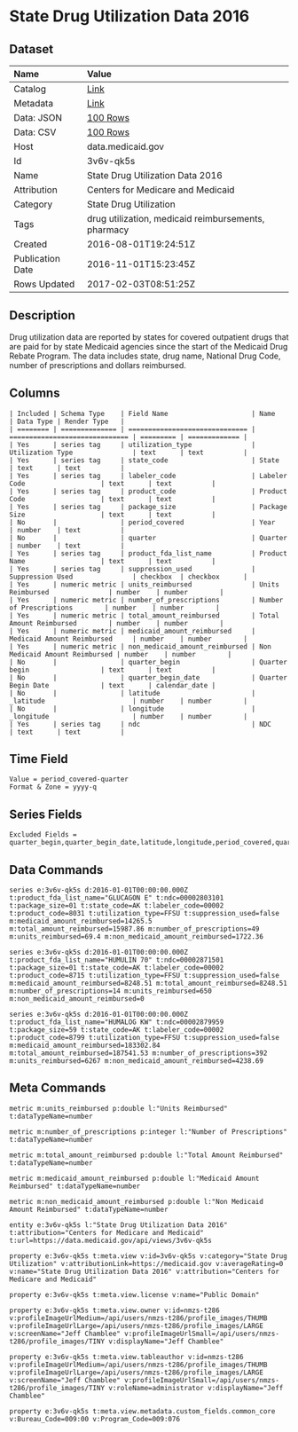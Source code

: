 # State Drug Utilization Data 2016

## Dataset

| Name | Value |
| :--- | :---- |
| Catalog | [Link](https://catalog.data.gov/dataset/state-drug-utilization-data-2016) |
| Metadata | [Link](https://data.medicaid.gov/api/views/3v6v-qk5s) |
| Data: JSON | [100 Rows](https://data.medicaid.gov/api/views/3v6v-qk5s/rows.json?max_rows=100) |
| Data: CSV | [100 Rows](https://data.medicaid.gov/api/views/3v6v-qk5s/rows.csv?max_rows=100) |
| Host | data.medicaid.gov |
| Id | 3v6v-qk5s |
| Name | State Drug Utilization Data 2016 |
| Attribution | Centers for Medicare and Medicaid |
| Category | State Drug Utilization |
| Tags | drug utilization, medicaid reimbursements, pharmacy |
| Created | 2016-08-01T19:24:51Z |
| Publication Date | 2016-11-01T15:23:45Z |
| Rows Updated | 2017-02-03T08:51:25Z |

## Description

Drug utilization data are reported by states for covered outpatient drugs that are paid for by state Medicaid agencies since the start of the Medicaid Drug Rebate Program. The data includes state, drug name, National Drug Code, number of prescriptions and dollars reimbursed.

## Columns

```ls
| Included | Schema Type    | Field Name                     | Name                           | Data Type | Render Type   |
| ======== | ============== | ============================== | ============================== | ========= | ============= |
| Yes      | series tag     | utilization_type               | Utilization Type               | text      | text          |
| Yes      | series tag     | state_code                     | State                          | text      | text          |
| Yes      | series tag     | labeler_code                   | Labeler Code                   | text      | text          |
| Yes      | series tag     | product_code                   | Product Code                   | text      | text          |
| Yes      | series tag     | package_size                   | Package Size                   | text      | text          |
| No       |                | period_covered                 | Year                           | number    | text          |
| No       |                | quarter                        | Quarter                        | number    | text          |
| Yes      | series tag     | product_fda_list_name          | Product Name                   | text      | text          |
| Yes      | series tag     | suppression_used               | Suppression Used               | checkbox  | checkbox      |
| Yes      | numeric metric | units_reimbursed               | Units Reimbursed               | number    | number        |
| Yes      | numeric metric | number_of_prescriptions        | Number of Prescriptions        | number    | number        |
| Yes      | numeric metric | total_amount_reimbursed        | Total Amount Reimbursed        | number    | number        |
| Yes      | numeric metric | medicaid_amount_reimbursed     | Medicaid Amount Reimbursed     | number    | number        |
| Yes      | numeric metric | non_medicaid_amount_reimbursed | Non Medicaid Amount Reimbursed | number    | number        |
| No       |                | quarter_begin                  | Quarter begin                  | text      | text          |
| No       |                | quarter_begin_date             | Quarter Begin Date             | text      | calendar_date |
| No       |                | latitude                       | _latitude                      | number    | number        |
| No       |                | longitude                      | _longitude                     | number    | number        |
| Yes      | series tag     | ndc                            | NDC                            | text      | text          |
```

## Time Field

```ls
Value = period_covered-quarter
Format & Zone = yyyy-q
```

## Series Fields

```ls
Excluded Fields = quarter_begin,quarter_begin_date,latitude,longitude,period_covered,quarter
```

## Data Commands

```ls
series e:3v6v-qk5s d:2016-01-01T00:00:00.000Z t:product_fda_list_name="GLUCAGON E" t:ndc=00002803101 t:package_size=01 t:state_code=AK t:labeler_code=00002 t:product_code=8031 t:utilization_type=FFSU t:suppression_used=false m:medicaid_amount_reimbursed=14265.5 m:total_amount_reimbursed=15987.86 m:number_of_prescriptions=49 m:units_reimbursed=69.4 m:non_medicaid_amount_reimbursed=1722.36

series e:3v6v-qk5s d:2016-01-01T00:00:00.000Z t:product_fda_list_name="HUMULIN 70" t:ndc=00002871501 t:package_size=01 t:state_code=AK t:labeler_code=00002 t:product_code=8715 t:utilization_type=FFSU t:suppression_used=false m:medicaid_amount_reimbursed=8248.51 m:total_amount_reimbursed=8248.51 m:number_of_prescriptions=14 m:units_reimbursed=650 m:non_medicaid_amount_reimbursed=0

series e:3v6v-qk5s d:2016-01-01T00:00:00.000Z t:product_fda_list_name="HUMALOG KW" t:ndc=00002879959 t:package_size=59 t:state_code=AK t:labeler_code=00002 t:product_code=8799 t:utilization_type=FFSU t:suppression_used=false m:medicaid_amount_reimbursed=183302.84 m:total_amount_reimbursed=187541.53 m:number_of_prescriptions=392 m:units_reimbursed=6267 m:non_medicaid_amount_reimbursed=4238.69
```

## Meta Commands

```ls
metric m:units_reimbursed p:double l:"Units Reimbursed" t:dataTypeName=number

metric m:number_of_prescriptions p:integer l:"Number of Prescriptions" t:dataTypeName=number

metric m:total_amount_reimbursed p:double l:"Total Amount Reimbursed" t:dataTypeName=number

metric m:medicaid_amount_reimbursed p:double l:"Medicaid Amount Reimbursed" t:dataTypeName=number

metric m:non_medicaid_amount_reimbursed p:double l:"Non Medicaid Amount Reimbursed" t:dataTypeName=number

entity e:3v6v-qk5s l:"State Drug Utilization Data 2016" t:attribution="Centers for Medicare and Medicaid" t:url=https://data.medicaid.gov/api/views/3v6v-qk5s

property e:3v6v-qk5s t:meta.view v:id=3v6v-qk5s v:category="State Drug Utilization" v:attributionLink=https://medicaid.gov v:averageRating=0 v:name="State Drug Utilization Data 2016" v:attribution="Centers for Medicare and Medicaid"

property e:3v6v-qk5s t:meta.view.license v:name="Public Domain"

property e:3v6v-qk5s t:meta.view.owner v:id=nmzs-t286 v:profileImageUrlMedium=/api/users/nmzs-t286/profile_images/THUMB v:profileImageUrlLarge=/api/users/nmzs-t286/profile_images/LARGE v:screenName="Jeff Chamblee" v:profileImageUrlSmall=/api/users/nmzs-t286/profile_images/TINY v:displayName="Jeff Chamblee"

property e:3v6v-qk5s t:meta.view.tableauthor v:id=nmzs-t286 v:profileImageUrlMedium=/api/users/nmzs-t286/profile_images/THUMB v:profileImageUrlLarge=/api/users/nmzs-t286/profile_images/LARGE v:screenName="Jeff Chamblee" v:profileImageUrlSmall=/api/users/nmzs-t286/profile_images/TINY v:roleName=administrator v:displayName="Jeff Chamblee"

property e:3v6v-qk5s t:meta.view.metadata.custom_fields.common_core v:Bureau_Code=009:00 v:Program_Code=009:076
```